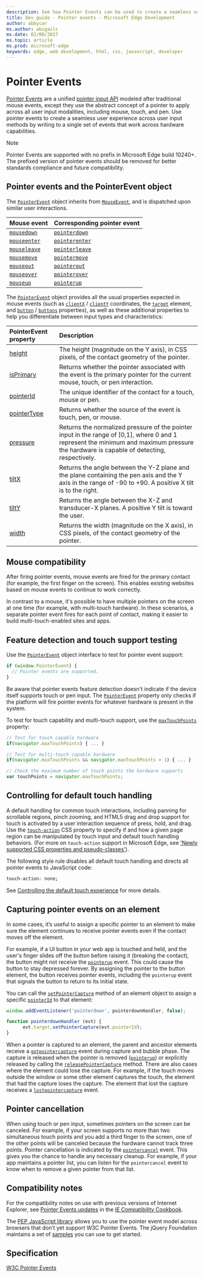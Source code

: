 ---description: See how Pointer Events can be used to create a seamless user experience across user input methods.
title: Dev guide - Pointer events - Microsoft Edge Development
author: abbycar
ms.author: abigailc
ms.date: 02/08/2017
ms.topic: article
ms.prod: microsoft-edge
keywords: edge, web development, html, css, javascript, developer
---# Pointer Events[Pointer Events](https://www.w3.org/TR/pointerevents/) are a unified [pointer input API](https://msdn.microsoft.com/library/hh772103(v=vs.85).aspx) modeled after traditional mouse events, except they use the abstract concept of a pointer to apply across all user input modalities, including mouse, touch, and pen. Use pointer events to create a seamless user experience across user input methods by writing to a single set of events that work across hardware capabilities.> [!NOTE]> Pointer Events are supported with no prefix in Microsoft Edge build 10240+. The prefixed version of pointer events should be removed for better standards compliance and future compatibility.## Pointer events and the PointerEvent objectThe [`PointerEvent`](https://msdn.microsoft.com/library/hh772103(v=vs.85).aspx) object inherits from [`MouseEvent`](https://msdn.microsoft.com/library/ff974344(v=vs.85).aspx), and is dispatched upon similar user interactions.Mouse event | Corresponding pointer event                         |:------------ | :-------------[`mousedown`](https://msdn.microsoft.com/library/ms536944(v=vs.85).aspx) | [`pointerdown`](https://msdn.microsoft.com/library/hh771909(v=vs.85).aspx)[`mouseenter`](https://msdn.microsoft.com/library/ms536945(v=vs.85).aspx) | [`pointerenter`](https://msdn.microsoft.com/library/dn254944(v=vs.85).aspx)[`mouseleave`](https://msdn.microsoft.com/library/ms536946(v=vs.85).aspx) | [`pointerleave`](https://msdn.microsoft.com/library/dn254945(v=vs.85).aspx)[`mousemove`](https://msdn.microsoft.com/library/ms536947(v=vs.85).aspx) | [`pointermove`](https://msdn.microsoft.com/library/hh771911(v=vs.85).aspx)[`mouseout`](https://msdn.microsoft.com/library/ms536948(v=vs.85).aspx) | [`pointerout`](https://msdn.microsoft.com/library/hh771912(v=vs.85).aspx)[`mouseover`](https://msdn.microsoft.com/library/ms536949(v=vs.85).aspx) | [`pointerover`](https://msdn.microsoft.com/library/hh771913(v=vs.85).aspx)[`mouseup`](https://msdn.microsoft.com/library/ms536950(v=vs.85).aspx) | [`pointerup`](https://msdn.microsoft.com/library/hh771914(v=vs.85).aspx)The [`PointerEvent`](https://msdn.microsoft.com/library/hh772103(v=vs.85).aspx) object provides all the usual properties expected in mouse events (such as [`clientX`](https://msdn.microsoft.com/library/ms533567(v=vs.85).aspx) / [`clientY`](https://msdn.microsoft.com/library/ff974880(v=vs.85).aspx) coordinates, the [`target`](https://msdn.microsoft.com/library/ff974946(v=vs.85).aspx) element, and [`button`](https://msdn.microsoft.com/library/ff974877(v=vs.85).aspx) / [`buttons`](https://msdn.microsoft.com/library/ff974878(v=vs.85).aspx) properties), as well as these additional properties to help you differentiate between input types and characteristics:PointerEvent property | Description:------------ | :-------------[height](https://msdn.microsoft.com/library/dn255064(v=vs.85).aspx) | The height (magnitude on the Y axis), in CSS pixels, of the contact geometry of the pointer.[isPrimary](https://msdn.microsoft.com/library/jj152130(v=vs.85).aspx) | Returns whether the pointer associated with the event is the primary pointer for the current mouse, touch, or pen interaction.[pointerId](https://msdn.microsoft.com/library/hh772358(v=vs.85).aspx) | The unique identifier of the contact for a touch, mouse or pen.[pointerType](https://msdn.microsoft.com/library/hh772359(v=vs.85).aspx) | Returns whether the source of the event is touch, pen, or mouse.[pressure](https://msdn.microsoft.com/library/hh772360(v=vs.85).aspx) | Returns the normalized pressure of the pointer input in the range of [0,1], where 0 and 1 represent the minimum and maximum pressure the hardware is capable of detecting, respectively.[tiltX](https://msdn.microsoft.com/library/hh772364(v=vs.85).aspx) | Returns the angle between the Y-Z plane and the plane containing the pen axis and the Y axis in the range of -90 to +90. A positive X tilt is to the right.[tiltY](https://msdn.microsoft.com/library/hh772365(v=vs.85).aspx) | Returns the angle between the X-Z and transducer-X planes. A positive Y tilt is toward the user.[width](https://msdn.microsoft.com/library/dn255065(v=vs.85).aspx) | Returns the width (magnitude on the X axis), in CSS pixels, of the contact geometry of the pointer.## Mouse compatibilityAfter firing pointer events, mouse events are fired for the primary contact (for example, the first finger on the screen). This enables existing websites based on mouse events to continue to work correctly.In contrast to a mouse, it's possible to have multiple pointers on the screen at one time (for example, with multi-touch hardware). In these scenarios, a separate pointer event fires for each point of contact, making it easier to build multi-touch-enabled sites and apps.## Feature detection and touch support testingUse the [`PointerEvent`](https://msdn.microsoft.com/library/hh772103(v=vs.85).aspx) object interface to test for pointer event support:```Javascriptif (window.PointerEvent) {  // Pointer events are supported.}```Be aware that pointer events feature detection doesn't indicate if the device itself supports touch or pen input. The [`PointerEvent`](https://msdn.microsoft.com/library/hh772103(v=vs.85).aspx) property only checks if the platform will fire pointer events for whatever hardware is present in the system.To test for touch capability and multi-touch support, use the [`maxTouchPoints`](https://msdn.microsoft.com/library/hh772144(v=vs.85).aspx) property:```Javascript// Test for touch capable hardwareif(navigator.maxTouchPoints) { ... }// Test for multi-touch capable hardwareif(navigator.maxTouchPoints && navigator.maxTouchPoints > 1) { ... }// Check the maximum number of touch points the hardware supportsvar touchPoints = navigator.maxTouchPoints;```## Controlling for default touch handlingA default handling for common touch interactions, including panning for scrollable regions, pinch zooming, and HTML5 drag and drop support for touch is activated by a user interaction sequence of press, hold, and drag. Use the [`touch-action`](https://msdn.microsoft.com/library/windows/apps/Hh767313.aspx) CSS property to specify if and how a given page region can be manipulated by touch input and default touch handling behaviors. (For more on `touch-action` support in Microsoft Edge, see ['Newly supported CSS properties and pseudo-classes'](./../css/newly-supported-properties-and-pseudo-classes.md)).The following style rule disables all default touch handling and directs all pointer events to JavaScript code:```CSStouch-action: none;```See [Controlling the default touch experience](https://msdn.microsoft.com/library/jj583807(v=vs.85).aspx#control_default_touch) for more details.## Capturing pointer events on an elementIn some cases, it’s useful to assign a specific pointer to an element to make sure the element continues to receive pointer events even if the contact moves off the element.For example, if a UI button in your web app is touched and held, and the user's finger slides off the button before raising it (breaking the contact), the button might not receive the [`pointerup`](https://msdn.microsoft.com/library/hh771914(v=vs.85).aspx) event. This could cause the button to stay depressed forever. By assigning the pointer to the button element, the button receives pointer events, including the `pointerup` event that signals the button to return to its initial state.You can call the [`setPointerCapture`](https://msdn.microsoft.com/library/hh771882(v=vs.85).aspx) method of an element object to assign a specific [`pointerId`](https://msdn.microsoft.com/library/hh772358(v=vs.85).aspx) to that element:```Javascriptwindow.addEventListener('pointerdown', pointerdownHandler, false);function pointerdownHandler (evt) {      evt.target.setPointerCapture(evt.pointerId);}```When a pointer is captured to an element, the parent and ancestor elements receive a [`gotpointercapture`](https://msdn.microsoft.com/library/hh771904(v=vs.85).aspx) event during capture and bubble phase.The capture is released when the pointer is removed ([`pointerup`](https://msdn.microsoft.com/library/hh771914(v=vs.85).aspx)) or explicitly released by calling the [`releasePointerCapture`](https://msdn.microsoft.com/library/hh771880(v=vs.85).aspx) method. There are also cases where the element could lose the capture. For example, if the touch moves outside the window or some other element captures the touch, the element that had the capture loses the capture. The element that lost the capture receives a [`lostpointercapture`](https://msdn.microsoft.com/library/hh771907(v=vs.85).aspx) event.## Pointer cancellationWhen using touch or pen input, sometimes pointers on the screen can be canceled. For example, if your screen supports no more than two simultaneous touch points and you add a third finger to the screen, one of the other points will be canceled because the hardware cannot track three points. Pointer cancellation is indicated by the [`pointercancel`](https://msdn.microsoft.com/library/hh846776(v=vs.85).aspx) event. This gives you the chance to handle any necessary cleanup. For example, if your app maintains a pointer list, you can listen for the `pointercancel` event to know when to remove a given pointer from that list.## Compatibility notesFor the compatibility notes on use with previous versions of Internet Explorer, see [Pointer Events updates](https://msdn.microsoft.com/library/dn304886(v=vs.85).aspx) in the [IE Compatibility Cookbook](https://msdn.microsoft.com/library/dn384059(v=vs.85).aspx).The [PEP JavaScript library](https://github.com/jquery/pep) allows you to use the pointer event model across browsers that don’t yet support W3C Pointer Events. The jQuery Foundation maintains a set of [samples](http://jquery.github.io/PEP/) you can use to get started. ## Specification[W3C Pointer Events](http://go.microsoft.com/fwlink/p/?LinkID=278991)